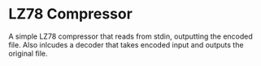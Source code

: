# LZ78 Compressor
A simple LZ78 compressor that reads from stdin, outputting the encoded file. Also inlcudes a decoder that takes encoded input and outputs the original file.
